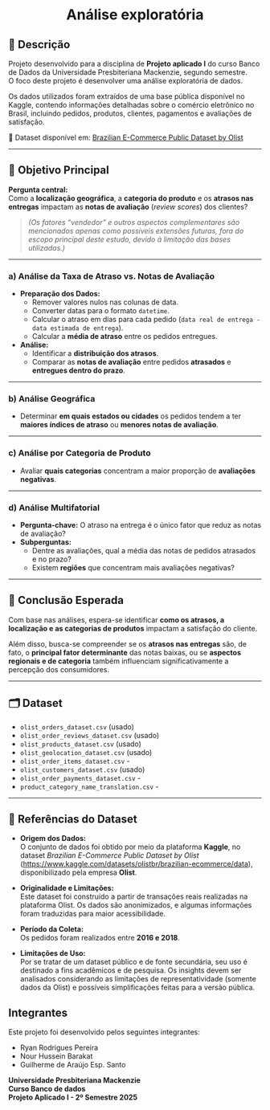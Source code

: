 <h1 align="center"> Análise exploratória </h1>

## 📌 Descrição

Projeto desenvolvido para a disciplina de **Projeto aplicado I** do curso Banco de Dados da Universidade Presbiteriana Mackenzie, segundo semestre.  
O foco deste projeto é desenvolver uma análise exploratória de dados.  

Os dados utilizados foram extraídos de uma base pública disponível no Kaggle, contendo informações detalhadas sobre o comércio eletrônico no Brasil, incluindo pedidos, produtos, clientes, pagamentos e avaliações de satisfação.  

📂 Dataset disponível em: [Brazilian E-Commerce Public Dataset by Olist](https://www.kaggle.com/datasets/olistbr/brazilian-ecommerce/data)

---

## 🎯 **Objetivo Principal**

**Pergunta central:**  
Como a **localização geográfica**, a **categoria do produto** e os **atrasos nas entregas** impactam as **notas de avaliação** (*review scores*) dos clientes?

> *(Os fatores “vendedor” e outros aspectos complementares são mencionados apenas como possíveis extensões futuras, fora do escopo principal deste estudo, devido à limitação das bases utilizadas.)*

---

### a) **Análise da Taxa de Atraso vs. Notas de Avaliação**
- **Preparação dos Dados:**
  - Remover valores nulos nas colunas de data.  
  - Converter datas para o formato `datetime`.  
  - Calcular o atraso em dias para cada pedido (`data real de entrega - data estimada de entrega`).  
  - Calcular a **média de atraso** entre os pedidos entregues.  
- **Análise:**
  - Identificar a **distribuição dos atrasos**.  
  - Comparar as **notas de avaliação** entre pedidos **atrasados** e **entregues dentro do prazo**.  

---

### b) **Análise Geográfica**
- Determinar **em quais estados ou cidades** os pedidos tendem a ter **maiores índices de atraso** ou **menores notas de avaliação**.  

---

### c) **Análise por Categoria de Produto**
- Avaliar **quais categorias** concentram a maior proporção de **avaliações negativas**.  

---

### d) **Análise Multifatorial**
- **Pergunta-chave:** O atraso na entrega é o único fator que reduz as notas de avaliação?  
- **Subperguntas:**
  - Dentre as avaliações, qual a média das notas de pedidos atrasados e no prazo?
  - Existem **regiões** que concentram mais avaliações negativas?  

---

## 📌 **Conclusão Esperada**

Com base nas análises, espera-se identificar **como os atrasos, a localização e as categorias de produtos** impactam a satisfação do cliente.

Além disso, busca-se compreender se os **atrasos nas entregas** são, de fato, o **principal fator determinante** das notas baixas, ou se **aspectos regionais e de categoria** também influenciam significativamente a percepção dos consumidores.




---

## 🗂️ Dataset


- `olist_orders_dataset.csv`  (usado)  
- `olist_order_reviews_dataset.csv`  (usado)  
- `olist_products_dataset.csv`  (usado)
- `olist_geolocation_dataset.csv`  (usado)  
- `olist_order_items_dataset.csv`  -
- `olist_customers_dataset.csv`   (usado) 
- `olist_order_payments_dataset.csv`   -
- `product_category_name_translation.csv` -

---

## 📖 Referências do Dataset

- **Origem dos Dados:**  
  O conjunto de dados foi obtido por meio da plataforma **Kaggle**, no dataset *Brazilian E-Commerce Public Dataset by Olist* (https://www.kaggle.com/datasets/olistbr/brazilian-ecommerce/data), disponibilizado pela empresa **Olist**.  

- **Originalidade e Limitações:**  
  Este dataset foi construído a partir de transações reais realizadas na plataforma Olist. Os dados são anonimizados, e algumas informações foram traduzidas para maior acessibilidade.  

- **Período da Coleta:**  
  Os pedidos foram realizados entre **2016 e 2018**.  

- **Limitações de Uso:**  
  Por se tratar de um dataset público e de fonte secundária, seu uso é destinado a fins acadêmicos e de pesquisa. Os insights devem ser analisados considerando as limitações de representatividade (somente dados da Olist) e possíveis simplificações feitas para a versão pública.  



## Integrantes
Este projeto foi desenvolvido pelos seguintes integrantes:

- Ryan Rodrigues Pereira
- Nour Hussein Barakat
- Guilherme de Araújo Esp. Santo


**Universidade Presbiteriana Mackenzie** \
**Curso Banco de dados** \
**Projeto Aplicado I - 2º Semestre  2025** 



